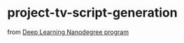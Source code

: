 # project-tv-script-generation
from [Deep Learning Nanodegree program](https://www.udacity.com/course/deep-learning-nanodegree--nd101)
